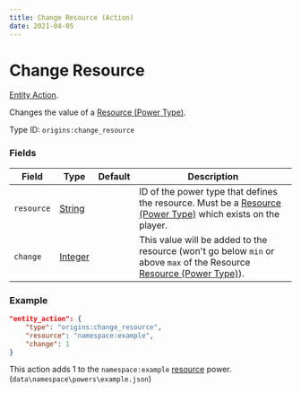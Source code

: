```yaml
---
title: Change Resource (Action)
date: 2021-04-05
---
```

# Change Resource

[Entity Action](../entity_actions.md).

Changes the value of a [Resource (Power Type)](../power_types/resource.md).

Type ID: `origins:change_resource`

### Fields

Field  | Type | Default | Description
-------|------|---------|-------------
`resource` | [String](../data_types/string.md) |  | ID of the power type that defines the resource. Must be a [Resource (Power Type)](../power_types/resource.md) which exists on the player.
`change` | [Integer](../data_types/integer.md) |  | This value will be added to the resource (won't go below `min` or above `max` of the Resource [Resource (Power Type)](../power_types/resource.md)).

### Example
```json
"entity_action": {
    "type": "origins:change_resource",
    "resource": "namespace:example",
    "change": 1
}
```
This action adds 1 to the `namespace:example` [resource](../power_types/resource) power. (`data\namespace\powers\example.json`)